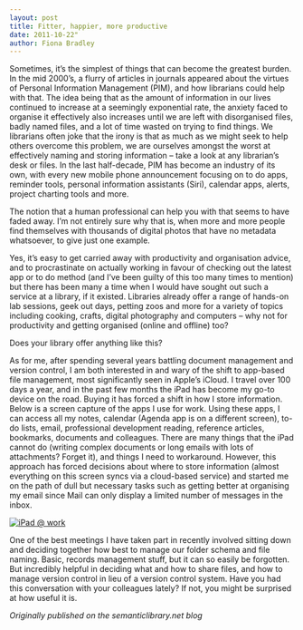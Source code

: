 ```yaml
---
layout: post
title: Fitter, happier, more productive
date: 2011-10-22"
author: Fiona Bradley
---
```

Sometimes, it’s the simplest of things that can become the greatest burden. In the mid 2000’s, a flurry of articles in journals appeared about the virtues of Personal Information Management (PIM), and how librarians could help with that. The idea being that as the amount of information in our lives continued to increase at a seemingly exponential rate, the anxiety faced to organise it effectively also increases until we are left with disorganised files, badly named files, and a lot of time wasted on trying to find things. We librarians often joke that the irony is that as much as we might seek to help others overcome this problem, we are ourselves amongst the worst at effectively naming and storing information – take a look at any librarian’s desk or files. In the last half-decade, PIM has become an industry of its own, with every new mobile phone announcement focusing on to do apps, reminder tools, personal information assistants (Siri), calendar apps, alerts, project charting tools and more.

The notion that a human professional can help you with that seems to have faded away. I’m not entirely sure why that is, when more and more people find themselves with thousands of digital photos that have no metadata whatsoever, to give just one example.

Yes, it’s easy to get carried away with productivity and organisation advice, and to procrastinate on actually working in favour of checking out the latest app or to do method (and I’ve been guilty of this too many times to mention) but there has been many a time when I would have sought out such a service at a library, if it existed. Libraries already offer a range of hands-on lab sessions, geek out days, petting zoos and more for a variety of topics including cooking, crafts, digital photography and computers – why not for productivity and getting organised (online and offline) too?

Does your library offer anything like this?

As for me, after spending several years battling document management and version control, I am both interested in and wary of the shift to app-based file management, most significantly seen in Apple’s iCloud. I travel over 100 days a year, and in the past few months the iPad has become my go-to device on the road. Buying it has forced a shift in how I store information. Below is a screen capture of the apps I use for work. Using these apps, I can access all my notes, calendar (Agenda app is on a different screen), to-do lists, email, professional development reading, reference articles, bookmarks, documents and colleagues. There are many things that the iPad cannot do (writing complex documents or long emails with lots of attachments? Forget it), and things I need to workaround. However, this approach has forced decisions about where to store information (almost everything on this screen syncs via a cloud-based service) and started me on the path of dull but necessary tasks such as getting better at organising my email since Mail can only display a limited number of messages in the inbox.

[![iPad @ work](https://farm7.static.flickr.com/6226/6265990097_5cabf4b157.jpg)](http://www.flickr.com/photos/blisspix/6265990097/ "iPad @ work by Fiona Bradley, on Flickr")

One of the best meetings I have taken part in recently involved sitting down and deciding together how best to manage our folder schema and file naming. Basic, records management stuff, but it can so easily be forgotten. But incredibly helpful in deciding what and how to share files, and how to manage version control in lieu of a version control system. Have you had this conversation with your colleagues lately? If not, you might be surprised at how useful it is.

_Originally published on the semanticlibrary.net blog_
